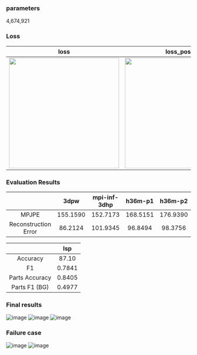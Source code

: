 ### parameters 

4,674,921

### Loss
| loss | loss_pose | loss_betas | loss_keypoints | loss_shape |
|:---:|:---:|:---:|:---:|:---:|
|<img src="https://user-images.githubusercontent.com/42258047/127503328-c4e0c3cc-9853-45fd-b114-400d4c666670.png" width="300"> | <img src="https://user-images.githubusercontent.com/42258047/127505674-8635efb1-63ca-4af1-98ba-4db606449fbd.png" width="300"> | <img src="https://user-images.githubusercontent.com/42258047/127505555-7b4f2c8d-3001-4403-93ae-3fafb2066827.png" width="300"> | <img src="https://user-images.githubusercontent.com/42258047/127503849-43cc3a2e-15c7-464b-ae4c-cd4d74d7a84a.png" width="300"> | <img src="https://user-images.githubusercontent.com/42258047/127505824-b38ea8ed-b979-458a-9e8b-b18693954e4b.png" width="300">| 


### Evaluation Results

|  | 3dpw | mpi-inf-3dhp | h36m-p1 | h36m-p2 |
|:--:|:--:|:--:|:--:|:--:|
| MPJPE | 155.1590 | 152.7173 | 168.5151 | 176.9390 |
| Reconstruction Error | 86.2124 | 101.9345 | 96.8494 | 98.3756 | 


| | lsp | 
|:--:|:--:|
| Accuracy | 87.10 |
| F1 | 0.7841 |
| Parts Accuracy | 0.8405 |
| Parts F1 (BG) | 0.4977 | 

### Final results

![image](https://user-images.githubusercontent.com/42258047/127503034-6b1ad229-a4de-425b-8e6f-b57f3f63f45f.png)
![image](https://user-images.githubusercontent.com/42258047/127503102-bec1165d-3df8-43a4-89ad-d19dfda3b07e.png)
![image](https://user-images.githubusercontent.com/42258047/127503177-04fd741a-0b82-46b7-8ed6-f19e2d7e8f41.png)


### Failure case
![image](https://user-images.githubusercontent.com/42258047/127503218-0493258b-acb2-4aa6-add5-fb929e43a913.png)
![image](https://user-images.githubusercontent.com/42258047/127503254-24cabb20-2788-47b8-954c-63d410be25f5.png)
